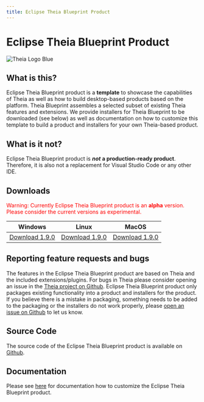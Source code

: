 ```yaml
---
title: Eclipse Theia Blueprint Product
---
```


# Eclipse Theia Blueprint Product

<img src="/theia-logo-blueprint.png" alt="Theia Logo Blue" style="max-width: 525px">

## What is this?

Eclipse Theia Blueprint product is a **template** to showcase the capabilities of Theia as well as how to build desktop-based products based on the platform. Theia Blueprint assembles a selected subset of existing Theia features and extensions. We provide installers for Theia Blueprint to be downloaded (see below) as well as documentation on how to customize this template to build a product and installers for your own Theia-based product.

## What is it not?

Eclipse Theia Blueprint product is ***not*** **a production-ready product**. Therefore, it is also not a replacement for Visual Studio Code or any other IDE.

## Downloads

<span style="color:red">Warning: Currently Eclipse Theia Blueprint product is an **alpha** version. Please consider the current versions as experimental. </span>

<table cellspacing="25">
  <thead>
    <tr>
      <th>Windows</th>
      <th>Linux</th>
      <th>MacOS</th>
    </tr>
  </thead>
  <tbody>
    <tr>
      <td><a href="https://www.eclipse.org/downloads/download.php?file=/theia/1.9.0/windows/Theia-1.9.0.exe&r=1">Download 1.9.0</a></td>
      <td><a href="https://www.eclipse.org/downloads/download.php?file=/theia/1.9.0/linux/Theia-1.9.0.AppImage&r=1">Download 1.9.0</a></td>
      <td><a href="https://www.eclipse.org/downloads/download.php?file=/theia/1.9.0/macos/Theia-1.9.0.pkg&r=1">Download 1.9.0</a></td>
    </tr>
  </tbody>
</table>

## Reporting feature requests and bugs

The features in the Eclipse Theia Blueprint product are based on Theia and the included extensions/plugins. For bugs in Theia please consider opening an issue in the [Theia project on Github](https://github.com/eclipse-theia/theia/issues/new/choose). 
Eclipse Theia Blueprint product only packages existing functionality into a product and installers for the product. If you believe there is a mistake in packaging, something needs to be added to the packaging or the installers do not work properly, please [open an issue on Github](https://github.com/eclipse-theia/theia-example/issues/new/choose) to let us know.

## Source Code

The source code of the Eclipse Theia Blueprint product is available on [Github](https://github.com/eclipse-theia/theia-example).

## Documentation

Please see [here](../blueprint_documentation) for documentation how to customize the Eclipse Theia Blueprint product.
